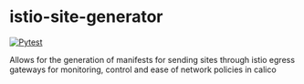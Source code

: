 # istio-site-generator

[![Pytest](https://github.com/keefbaker/istio-site-gen/actions/workflows/test.yml/badge.svg)](https://github.com/keefbaker/istio-site-gen/actions/workflows/test.yml)

Allows for the generation of manifests for sending sites through
istio egress gateways for monitoring, control and ease of network policies in calico
